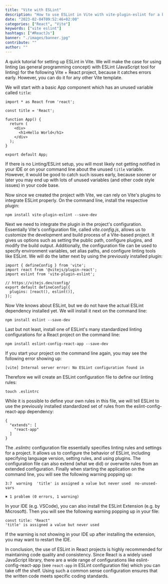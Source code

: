 ```yaml
---
title: "Vite with ESLint"
description: "How to use ESLint in Vite with vite-plugin-eslint for a better code style linting ..."
date: "2023-02-04T09:52:46+02:00"
categories: ["React", "Vite"]
keywords: ["vite eslint"]
hashtags: ["#ReactJs"]
banner: "./images/banner.jpg"
contribute: ""
author: ""
---
```


<Sponsorship />

A quick tutorial for setting up ESLint in Vite. We will make the case for using linting (as general programming concept) with ESLint (JavaScript tool for linting) for the following Vite + React project, because it catches errors early. However, you can do it for any other Vite template.

We will start with a basic App component which has an unused variable called `title`:

```javascript{3}
import * as React from 'react';

const title = 'React';

function App() {
  return (
    <div>
      <h1>Hello World</h1>
    </div>
  );
}

export default App;
```

If there is no Linting/ESLint setup, you will most likely not getting notified in your IDE or on your command line about the unused `title` variable. However, it would be good to catch such issues early, because sooner or later you may end up with lots of unused variables (and other code style issues) in your code base.

Now since we created the project with Vite, we can rely on Vite's plugins to integrate ESLint properly. On the command line, install the respective plugin:

```text
npm install vite-plugin-eslint --save-dev
```

Next we need to integrate the plugin in the project's configuration. Essentially Vite's configuration file, called *vite.config.js*, allows us to customize the development and build process of a Vite-based project. It gives us options such as setting the public path, configure plugins, and modify the build output. Additionally, the configuration file can be used to specify environment variables, set alias paths, and configure linting tools like ESLint. We will do the latter next by using the previously installed plugin:

```javascript{3,7}
import { defineConfig } from 'vite';
import react from '@vitejs/plugin-react';
import eslint from 'vite-plugin-eslint';

// https://vitejs.dev/config/
export default defineConfig({
  plugins: [react(), eslint()],
});
```

Now Vite knows about ESLint, but we do not have the actual ESLint dependency installed yet. We will install it next on the command line:

```text
npm install eslint --save-dev
```

Last but not least, install one of ESLint's many standardized linting configurations for a React project on the command line:

```text
npm install eslint-config-react-app --save-dev
```

If you start your project on the command line again, you may see the following error showing up:

```text
[vite] Internal server error: No ESLint configuration found in
```

Therefore we will create an ESLint configuration file to define our linting rules:

```text
touch .eslintrc
```

While it is possible to define your own rules in this file, we will tell ESLint to use the previously installed standardized set of rules from the eslint-config-react-app dependency:

```text
{
  "extends": [
    "react-app"
  ]
}
```

The *.eslintrc* configuration file essentially specifies linting rules and settings for a project. It allows us to configure the behavior of ESLint, including specifying language version, setting rules, and using plugins. The configuration file can also extend (what we did) or overwrite rules from an extended configuration. Finally when starting the application on the command line, you will see the following warning popping up:

```text
3:7  warning  'title' is assigned a value but never used  no-unused-vars

✖ 1 problem (0 errors, 1 warning)
```

In your IDE (e.g. VSCode), you can also install the ESLint Extension (e.g. by Microsoft). Then you will see the following warning popping up in your file:

```text
const title: "React"
'title' is assigned a value but never used
```

If the warning is not showing in your IDE up after installing the extension, you may want to restart the IDE.

In conclusion, the use of ESLint in React projects is highly recommended for maintaining code quality and consistency. Since React is a widely used JavaScript library, there are a wide range of configurations like eslint-config-react-app (see `react-app` in ESLint configuration file) which you can take off the shelf. Using such a common sense configuration ensures that the written code meets specific coding standards.

